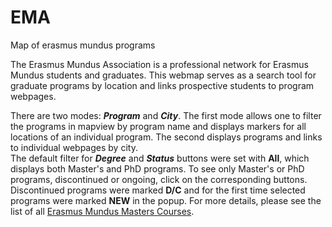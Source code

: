 # EMA
Map of erasmus mundus programs
<p>The Erasmus Mundus Association is a professional network for Erasmus Mundus students and graduates. This webmap serves as a search tool for graduate programs by location and links prospective students to program webpages.</p>
      <p>There are two modes: <b><i>Program</i></b> and <b><i>City</i></b>.  The first mode allows one to filter the programs in mapview by program name and displays markers for all locations of an individual program. The second displays programs and links to individual webpages by city.<br>  The default filter for <b><i>Degree</i></b> and <b><i>Status</i></b> buttons were set with <b>All</b>, which displays both Master's and PhD programs.  To see only Master's or PhD programs, discontinued or ongoing, click on the corresponding buttons.  Discontinued programs were marked <b>D/C</b> and for the first time selected programs were marked <b>NEW</b> in the popup. For more details, please see the list of all <a href='http://eacea.ec.europa.eu/erasmus_mundus/results_compendia/selected_projects_action_1_master_courses_en.php'>Erasmus Mundus Masters Courses</a>.</p>
     
